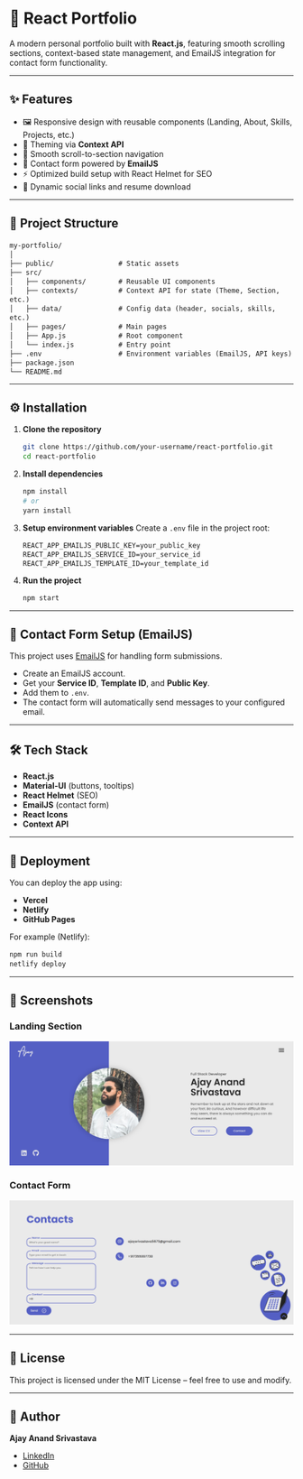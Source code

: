 # 🚀 React Portfolio

A modern personal portfolio built with **React.js**, featuring smooth scrolling sections, context-based state management, and EmailJS integration for contact form functionality.  

---

## ✨ Features
- 🖼️ Responsive design with reusable components (Landing, About, Skills, Projects, etc.)
- 🎨 Theming via **Context API**
- 📜 Smooth scroll-to-section navigation
- 📧 Contact form powered by **EmailJS**
- ⚡ Optimized build setup with React Helmet for SEO
- 🔗 Dynamic social links and resume download

---

## 📂 Project Structure
```
my-portfolio/
│
├── public/                # Static assets
├── src/
│   ├── components/        # Reusable UI components
│   ├── contexts/          # Context API for state (Theme, Section, etc.)
│   ├── data/              # Config data (header, socials, skills, etc.)
│   ├── pages/             # Main pages
│   ├── App.js             # Root component
│   └── index.js           # Entry point
├── .env                   # Environment variables (EmailJS, API keys)
├── package.json
└── README.md
```

---

## ⚙️ Installation

1. **Clone the repository**
   ```bash
   git clone https://github.com/your-username/react-portfolio.git
   cd react-portfolio
   ```

2. **Install dependencies**
   ```bash
   npm install
   # or
   yarn install
   ```

3. **Setup environment variables**
   Create a `.env` file in the project root:
   ```env
   REACT_APP_EMAILJS_PUBLIC_KEY=your_public_key
   REACT_APP_EMAILJS_SERVICE_ID=your_service_id
   REACT_APP_EMAILJS_TEMPLATE_ID=your_template_id
   ```

4. **Run the project**
   ```bash
   npm start
   ```

---

## 📧 Contact Form Setup (EmailJS)

This project uses [EmailJS](https://www.emailjs.com/) for handling form submissions.

- Create an EmailJS account.
- Get your **Service ID**, **Template ID**, and **Public Key**.
- Add them to `.env`.
- The contact form will automatically send messages to your configured email.

---

## 🛠️ Tech Stack
- **React.js**
- **Material-UI** (buttons, tooltips)
- **React Helmet** (SEO)
- **EmailJS** (contact form)
- **React Icons**
- **Context API**

---

## 🚀 Deployment
You can deploy the app using:
- **Vercel**
- **Netlify**
- **GitHub Pages**

For example (Netlify):
```bash
npm run build
netlify deploy
```

---

## 📸 Screenshots

### Landing Section
![Landing Section](./screenshots/landing.png)

### Contact Form
![Contact Form](./screenshots/contact.png)

---

## 📄 License
This project is licensed under the MIT License – feel free to use and modify.

---

## 👤 Author
**Ajay Anand Srivastava**  
- [LinkedIn](https://linkedin.com/in/ajay-srivastava5679)  
- [GitHub](https://github.com/your-username)  
